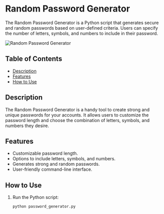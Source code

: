 # Random Password Generator

The Random Password Generator is a Python script that generates secure and random passwords based on user-defined criteria. Users can specify the number of letters, symbols, and numbers to include in their password.

![Random Password Generator](password-generator.png)

## Table of Contents

- [Description](#description)
- [Features](#features)
- [How to Use](#how-to-use)

## Description

The Random Password Generator is a handy tool to create strong and unique passwords for your accounts. It allows users to customize the password length and choose the combination of letters, symbols, and numbers they desire.

## Features

- Customizable password length.
- Options to include letters, symbols, and numbers.
- Generates strong and random passwords.
- User-friendly command-line interface.

## How to Use

1. Run the Python script:

   ```bash
   python password_generator.py
